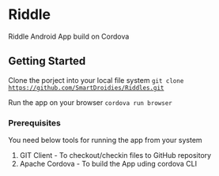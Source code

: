 # Riddle

Riddle Android App build on Cordova 

## Getting Started

Clone the porject into your local file system 
    <code>git clone https://github.com/SmartDroidies/Riddles.git</code>

Run the app on your browser
    <code>cordova run browser</code>

### Prerequisites

You need below tools for running the app from your system

1. GIT Client - To checkout/checkin files to GitHub repository
2. Apache Cordova - To build the App uding cordova CLI 

